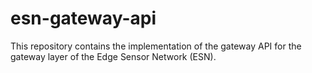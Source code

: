 # esn-gateway-api
This repository contains the implementation of the gateway API for the gateway layer of the Edge Sensor Network (ESN). 

